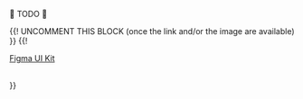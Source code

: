 <section data-section="design-guidelines">
  
  <p class="dummy-paragraph">🚧 TODO 🚧</p>
  {{! UNCOMMENT THIS BLOCK (once the link and/or the image are available) }}
  {{!
  <div class="dummy-design-guidelines">
    <p class="dummy-paragraph">
      <a href="[ADD THE LINK TO THE FIGMA FILE/PAGE HERE!]" target="_blank" rel="noopener noreferrer">Figma UI Kit</a>
    </p>
    <br />
    <img class="dummy-figma-docs" src="/assets/images/form-label-design-usage.png" alt="" role="none" />
  </div>
  }}
</section>
